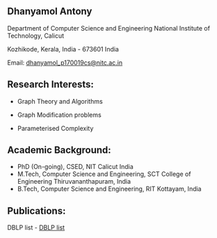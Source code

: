 ## Dhanyamol Antony

Department of Computer Science and Engineering
National Institute of Technology, Calicut

Kozhikode, Kerala, India - 673601 India

Email: dhanyamol_p170019cs@nitc.ac.in

## Research Interests:

* Graph Theory and Algorithms

* Graph Modification problems

* Parameterised Complexity

## Academic Background:

 * PhD (On-going), CSED, NIT Calicut India
 * M.Tech, Computer Science and Engineering, SCT College of Engineering Thiruvananthapuram, India
 * B.Tech, Computer Science and Engineering, RIT Kottayam, India

## Publications:

DBLP list -
[DBLP list](https://dblp.org/pid/287/4769.html)

